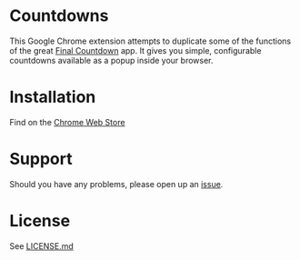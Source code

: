 # Countdowns

This Google Chrome extension attempts to duplicate some of the functions of the great [Final Countdown](https://fncd.net/index.html) app. It gives you simple, configurable countdowns available as a popup inside your browser.

# Installation

Find on the [Chrome Web Store](https://chrome.google.com/webstore)

# Support

Should you have any problems, please open up an [issue](https://github.com/nomoon/countdowns/issues).

# License

See [LICENSE.md](LICENSE.md)
